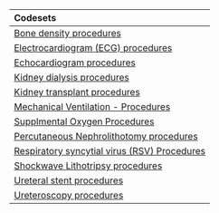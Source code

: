 |Codesets                                     |
|:--------------------------------------------|
|[Bone density procedures](https://pedsnet.github.io/Variable-Dictionary/pages/procedures/px_bone_density_md_page.html)|
|[Electrocardiogram (ECG) procedures](https://pedsnet.github.io/Variable-Dictionary/pages/procedures/px_ecg_md_page.html)|
|[Echocardiogram procedures](https://pedsnet.github.io/Variable-Dictionary/pages/procedures/px_echo_md_page.html)|
|[Kidney dialysis procedures](https://pedsnet.github.io/Variable-Dictionary/pages/procedures/px_kidney_dialysis_md_page.html)|
|[Kidney transplant procedures](https://pedsnet.github.io/Variable-Dictionary/pages/procedures/px_kidney_transplant_md_page.html)|
|[Mechanical Ventilation - Procedures](https://pedsnet.github.io/Variable-Dictionary/pages/procedures/px_mech_vent_md_page.html)|
|[Supplmental Oxygen Procedures](https://pedsnet.github.io/Variable-Dictionary/pages/procedures/px_ox_md_page.html)|
|[Percutaneous Nephrolithotomy procedures](https://pedsnet.github.io/Variable-Dictionary/pages/procedures/px_pcnl_md_page.html)|
|[Respiratory syncytial virus (RSV) Procedures](https://pedsnet.github.io/Variable-Dictionary/pages/procedures/px_rsv_md_page.html)|
|[Shockwave Lithotripsy procedures](https://pedsnet.github.io/Variable-Dictionary/pages/procedures/px_swl_md_page.html)|
|[Ureteral stent procedures](https://pedsnet.github.io/Variable-Dictionary/pages/procedures/px_ureteral_stent_md_page.html)|
|[Ureteroscopy procedures](https://pedsnet.github.io/Variable-Dictionary/pages/procedures/px_urs_md_page.html)|
